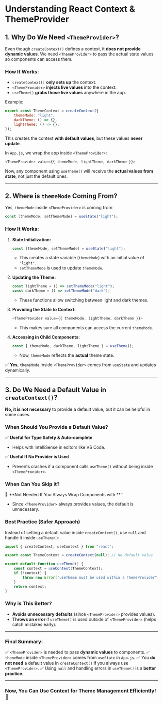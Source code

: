 # Understanding React Context & ThemeProvider

## 1. Why Do We Need `<ThemeProvider>`?

Even though `createContext()` defines a context, it **does not provide dynamic values**. We need `<ThemeProvider>` to pass the actual state values so components can access them.

### **How It Works:**

- `createContext()` **only sets up** the context.
- `<ThemeProvider>` **injects live values** into the context.
- `useTheme()` **grabs those live values** anywhere in the app.

Example:

```js
export const ThemeContext = createContext({
    themeMode: "light",
    darkTheme: () => {},
    lightTheme: () => {},
});
```

This creates the context **with default values**, but these values **never update**.

In `App.js`, we wrap the app inside `<ThemeProvider>`:

```js
<ThemeProvider value={{ themeMode, lightTheme, darkTheme }}>
```

Now, any component using `useTheme()` will receive the **actual values from state**, not just the default ones.

---

## 2. Where is `themeMode` Coming From?

Yes, `themeMode` inside `<ThemeProvider>` is coming from:

```js
const [themeMode, setThemeMode] = useState("light");
```

### **How It Works:**

1. **State Initialization:**

   ```js
   const [themeMode, setThemeMode] = useState("light");
   ```

   - This creates a state variable (`themeMode`) with an initial value of `"light"`.
   - `setThemeMode` is used to update `themeMode`.

2. **Updating the Theme:**

   ```js
   const lightTheme = () => setThemeMode("light");
   const darkTheme = () => setThemeMode("dark");
   ```

   - These functions allow switching between light and dark themes.

3. **Providing the State to Context:**

   ```js
   <ThemeProvider value={{ themeMode, lightTheme, darkTheme }}>
   ```

   - This makes sure all components can access the current `themeMode`.

4. **Accessing in Child Components:**

   ```js
   const { themeMode, darkTheme, lightTheme } = useTheme();
   ```

   - Now, `themeMode` reflects the **actual** theme state.

✅ **Yes**, `themeMode` inside `<ThemeProvider>` comes from `useState` and updates dynamically.

---

## 3. Do We Need a Default Value in `createContext()`?

**No, it is not necessary** to provide a default value, but it can be helpful in some cases.

### **When Should You Provide a Default Value?**

✅ **Useful for Type Safety & Auto-complete**

- Helps with IntelliSense in editors like VS Code.

✅ **Useful If No Provider is Used**

- Prevents crashes if a component calls `useTheme()` without being inside `<ThemeProvider>`.

### **When Can You Skip It?**

🚫 **Not Needed If You Always Wrap Components with **``

- Since `<ThemeProvider>` always provides values, the default is unnecessary.

### **Best Practice (Safer Approach)**

Instead of setting a default value inside `createContext()`, use `null` and handle it inside `useTheme()`:

```js
import { createContext, useContext } from "react";

export const ThemeContext = createContext(null); // No default value

export default function useTheme() {
    const context = useContext(ThemeContext);
    if (!context) {
        throw new Error("useTheme must be used within a ThemeProvider");
    }
    return context;
}
```

### **Why is This Better?**

- **Avoids unnecessary defaults** (since `<ThemeProvider>` provides values).
- **Throws an error** if `useTheme()` is used outside of `<ThemeProvider>` (helps catch mistakes early).

---

### **Final Summary:**

✅ `<ThemeProvider>` is needed to pass **dynamic values** to components. ✅ `themeMode` inside `<ThemeProvider>` comes from `useState` in `App.js`. ✅ You **do not need** a default value in `createContext()` if you always use `<ThemeProvider>`. ✅ Using `null` and handling errors in `useTheme()` is a **better practice**.

---

### **Now, You Can Use Context for Theme Management Efficiently! 🚀**

